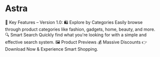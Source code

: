 # Astra
🌟 Key Features – Version 1.0: 🛍️ Explore by Categories Easily browse through product categories like fashion, gadgets, home, beauty, and more. 🔍 Smart Search Quickly find what you're looking for with a simple and effective search system.  🖼️ Product Previews 💰 Massive Discounts 👉 Download Now &amp; Experience Smart Shopping.
